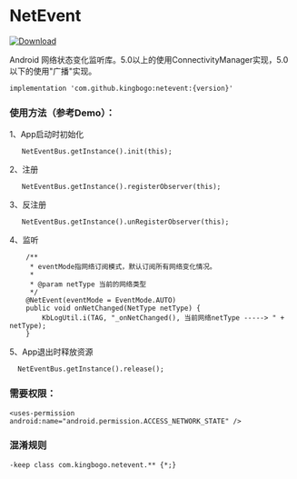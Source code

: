 # NetEvent

 [![Download](https://api.bintray.com/packages/kingbogo/maven/NetEvent/images/download.svg) ](https://bintray.com/kingbogo/maven/NetEvent/_latestVersion)

Android 网络状态变化监听库。5.0以上的使用ConnectivityManager实现，5.0以下的使用"广播"实现。

```
implementation 'com.github.kingbogo:netevent:{version}'
```

### 使用方法（参考Demo）：
1、App启动时初始化
```
   NetEventBus.getInstance().init(this);
```

2、注册
```
   NetEventBus.getInstance().registerObserver(this);
```

3、反注册
```
   NetEventBus.getInstance().unRegisterObserver(this);
```

4、监听
```
    /**
     * eventMode指网络订阅模式，默认订阅所有网络变化情况。
     *
     * @param netType 当前的网络类型
     */
    @NetEvent(eventMode = EventMode.AUTO)
    public void onNetChanged(NetType netType) {
        KbLogUtil.i(TAG, "_onNetChanged(), 当前网络netType -----> " + netType);
    }
```

5、App退出时释放资源
```
  NetEventBus.getInstance().release();
```

### 需要权限：
```
<uses-permission android:name="android.permission.ACCESS_NETWORK_STATE" />
```

### 混淆规则
```
-keep class com.kingbogo.netevent.** {*;}
```



